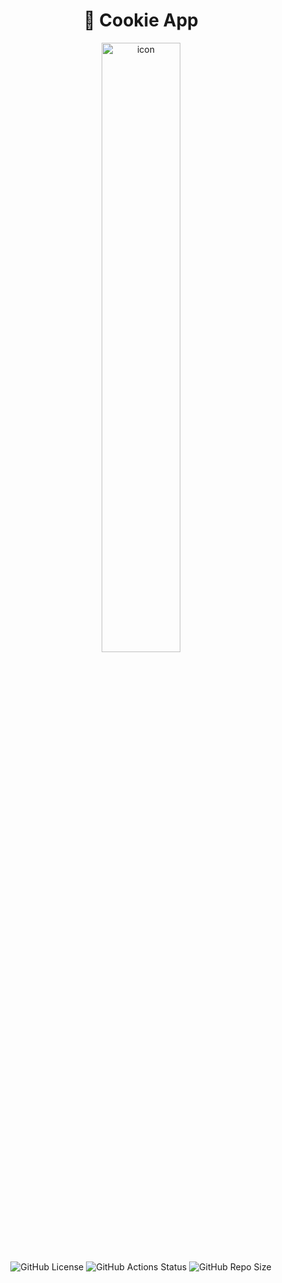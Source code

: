 <div align="center">
  <h1>🍪 Cookie App</h1>
  <img alt="icon" src="https://raw.githubusercontent.com/sebastianjnuwu/app/refs/heads/android/android/app/src/main/res/drawable/splash_screen.webp" width="50%" />
  <div align="center">
    <img alt="GitHub License" src="https://img.shields.io/github/license/sebastianjnuwu/app?style=for-the-badge&logo=apache&logoColor=fee7bd&color=FFFBDE">
    <img alt="GitHub Actions Status" src="https://img.shields.io/github/actions/workflow/status/sebastianjnuwu/app/build.yml?branch=android&style=for-the-badge&logo=github-actions&logoColor=fee7bd&color=FFFBDE"> 
    <img alt="GitHub Repo Size" src="https://img.shields.io/github/repo-size/sebastianjnuwu/app?style=for-the-badge&logo=databricks&logoColor=fee7bd&color=FFFBDE">
  </div>
</div>
